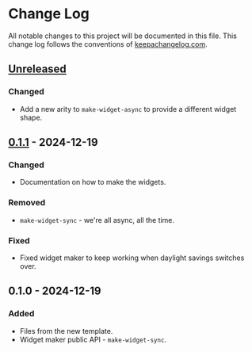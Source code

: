 # Change Log
All notable changes to this project will be documented in this file. This change log follows the conventions of [keepachangelog.com](http://keepachangelog.com/).

## [Unreleased]
### Changed
- Add a new arity to `make-widget-async` to provide a different widget shape.

## [0.1.1] - 2024-12-19
### Changed
- Documentation on how to make the widgets.

### Removed
- `make-widget-sync` - we're all async, all the time.

### Fixed
- Fixed widget maker to keep working when daylight savings switches over.

## 0.1.0 - 2024-12-19
### Added
- Files from the new template.
- Widget maker public API - `make-widget-sync`.

[Unreleased]: https://sourcehost.site/your-name/euler-clj/compare/0.1.1...HEAD
[0.1.1]: https://sourcehost.site/your-name/euler-clj/compare/0.1.0...0.1.1
